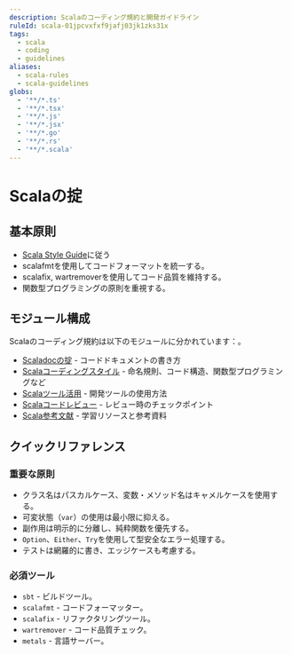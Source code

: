 ```yaml
---
description: Scalaのコーディング規約と開発ガイドライン
ruleId: scala-01jpcvxfxf9jafj03jk1zks31x
tags:
  - scala
  - coding
  - guidelines
aliases:
  - scala-rules
  - scala-guidelines
globs:
  - '**/*.ts'
  - '**/*.tsx'
  - '**/*.js'
  - '**/*.jsx'
  - '**/*.go'
  - '**/*.rs'
  - '**/*.scala'
---
```


# Scalaの掟

## 基本原則

- [Scala Style Guide](https://docs.scala-lang.org/style/)に従う
- scalafmtを使用してコードフォーマットを統一する。
- scalafix, wartremoverを使用してコード品質を維持する。
- 関数型プログラミングの原則を重視する。

## モジュール構成

Scalaのコーディング規約は以下のモジュールに分かれています：。

- [Scaladocの掟](scala/scaladoc-01jpcvxfxmsb49cge8ewg55kah.md) - コードドキュメントの書き方
- [Scalaコーディングスタイル](scala/scalastyle-01jpcvxfxmsb49cge8ewg55kae.md) - 命名規則、コード構造、関数型プログラミングなど
- [Scalaツール活用](scala/scalatools-01jpcvxfxk935q9x97vbpfp9ta.md) - 開発ツールの使用方法
- [Scalaコードレビュー](scala/scalareview-01jpcvxfxmsb49cge8ewg55kaf.md) - レビュー時のチェックポイント
- [Scala参考文献](scala/scalarefs-01jpcvxfxmsb49cge8ewg55kag.md) - 学習リソースと参考資料

## クイックリファレンス

### 重要な原則

- クラス名はパスカルケース、変数・メソッド名はキャメルケースを使用する。
- 可変状態（`var`）の使用は最小限に抑える。
- 副作用は明示的に分離し、純粋関数を優先する。
- `Option`、`Either`、`Try`を使用して型安全なエラー処理する。
- テストは網羅的に書き、エッジケースも考慮する。

### 必須ツール

- `sbt` - ビルドツール。
- `scalafmt` - コードフォーマッター。
- `scalafix` - リファクタリングツール。
- `wartremover` - コード品質チェック。
- `metals` - 言語サーバー。
